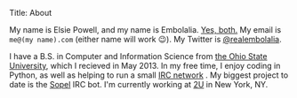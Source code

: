 Title: About

My name is Elsie Powell, and my name is Embolalia.
[Yes, both.](/i-am-a-polynomial) My email is `me@(my name).com` (either name
will work 😉). My Twitter is [@realembolalia](https://twitter.com/realembolalia).

I have a B.S. in Computer and Information Science from [the Ohio State
University](http://osu.edu), which I recieved in May 2013. In my free time, I
enjoy coding in Python, as well as helping to run a small [IRC network](http://dftba.net)
. My biggest project to date is the [Sopel](https://sopel.chat) IRC bot. I'm
currently working at [2U](http://2u.com) in New York, NY.
